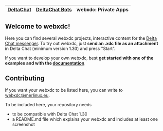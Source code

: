 |[DeltaChat](https://github.com/deltachat)|[DeltaChat Bots](https://github.com/deltachat-bot)|**webxdc: Private Apps**|
|----|---|---|

## Welcome to webxdc!

Here you can find several webxdc projects, interactive content for the [Delta 
Chat messenger](https://delta.chat). To try out webxdc, just **send an .xdc file as an attachment** in Delta Chat
(minimum version 1.30) and press "Start".

If you want to develop your own webxdc,
best **get started with one of the examples and with the [documentation](https://docs.webxdc.org/)**.


## Contributing

If you want your webxdc to be listed here, you can write to
[webxdc@merlinux.eu](mailto:webxdc@merlinux.eu).

To be included here, your repository needs

- to be compatible with Delta Chat 1.30
- a README.md file which explains your webxdc and includes at least one screenshot
